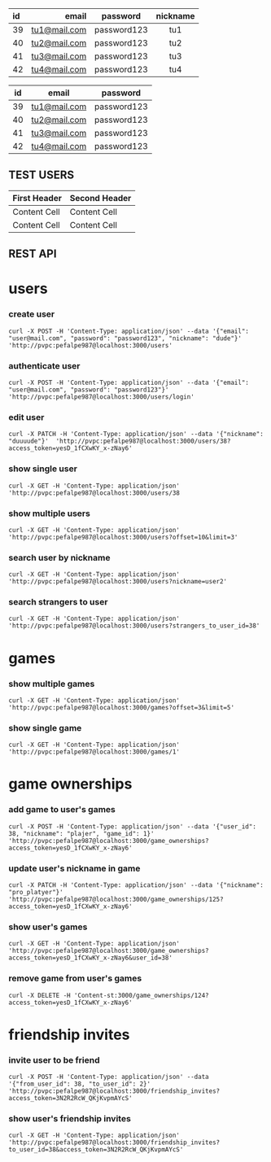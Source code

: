 | id | email | password | nickname |
|:-----------|------------:|:------------:|:--------:|
| 39 | tu1@mail.com | password123 | tu1
| 40 | tu2@mail.com | password123 | tu2
| 41 | tu3@mail.com | password123 | tu3
| 42 | tu4@mail.com | password123 | tu4

id | email | password
-- | -- | --
39 | tu1@mail.com | password123
40 | tu2@mail.com | password123
41 | tu3@mail.com | password123
42 | tu4@mail.com | password123

## TEST USERS
First Header  | Second Header
------------- | -------------
Content Cell  | Content Cell
Content Cell  | Content Cell
## REST API
#  users
### create user
```
curl -X POST -H 'Content-Type: application/json' --data '{"email": "user@mail.com", "password": "password123", "nickname": "dude"}'  'http://pvpc:pefalpe987@localhost:3000/users'
```
### authenticate user
```
curl -X POST -H 'Content-Type: application/json' --data '{"email": "user@mail.com", "password": "password123"}'  'http://pvpc:pefalpe987@localhost:3000/users/login'
```
### edit user
```
curl -X PATCH -H 'Content-Type: application/json' --data '{"nickname": "duuuude"}'  'http://pvpc:pefalpe987@localhost:3000/users/38?access_token=yesD_1fCXwKY_x-zNay6'
```
### show single user
```
curl -X GET -H 'Content-Type: application/json'  'http://pvpc:pefalpe987@localhost:3000/users/38
```
### show multiple users
```
curl -X GET -H 'Content-Type: application/json' 'http://pvpc:pefalpe987@localhost:3000/users?offset=10&limit=3'
```
### search user by nickname
```
curl -X GET -H 'Content-Type: application/json' 'http://pvpc:pefalpe987@localhost:3000/users?nickname=user2'
```
### search strangers to user
```
curl -X GET -H 'Content-Type: application/json' 'http://pvpc:pefalpe987@localhost:3000/users?strangers_to_user_id=38'
```
# games
### show multiple games
```
curl -X GET -H 'Content-Type: application/json' 'http://pvpc:pefalpe987@localhost:3000/games?offset=3&limit=5'
```
### show single game
```
curl -X GET -H 'Content-Type: application/json' 'http://pvpc:pefalpe987@localhost:3000/games/1'
```
# game ownerships
### add game to user's games
```
curl -X POST -H 'Content-Type: application/json' --data '{"user_id": 38, "nickname": "plajer", "game_id": 1}'  'http://pvpc:pefalpe987@localhost:3000/game_ownerships?access_token=yesD_1fCXwKY_x-zNay6'
```
### update user's nickname in game
```
curl -X PATCH -H 'Content-Type: application/json' --data '{"nickname": "pro_platyer"}'  'http://pvpc:pefalpe987@localhost:3000/game_ownerships/125?access_token=yesD_1fCXwKY_x-zNay6'
```
### show user's games
```
curl -X GET -H 'Content-Type: application/json' 'http://pvpc:pefalpe987@localhost:3000/game_ownerships?access_token=yesD_1fCXwKY_x-zNay6&user_id=38'
```
### remove game from user's games
```
curl -X DELETE -H 'Content-st:3000/game_ownerships/124?access_token=yesD_1fCXwKY_x-zNay6'
```
# friendship invites
### invite user to be friend
```
curl -X POST -H 'Content-Type: application/json' --data '{"from_user_id": 38, "to_user_id": 2}'  'http://pvpc:pefalpe987@localhost:3000/friendship_invites?access_token=3N2R2RcW_QKjKvpmAYcS'
```
### show user's friendship invites
```
curl -X GET -H 'Content-Type: application/json' 'http://pvpc:pefalpe987@localhost:3000/friendship_invites?to_user_id=38&access_token=3N2R2RcW_QKjKvpmAYcS'
```
